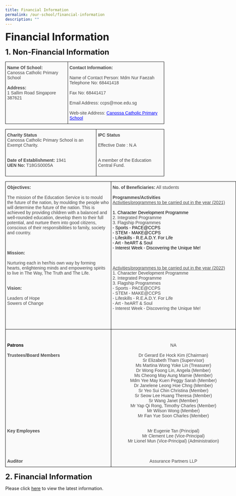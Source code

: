 ```yaml
---
title: Financial Information
permalink: /our-school/financial-information
description: ""
---
```

**<font size=6>Financial Information</font>**

**<font size=5>1. Non-Financial Information</font>**

<table style="border-collapse:collapse;border-spacing:0" class="tg"><thead><tr><td style="background-color:#FAFAFA;border-color:black;border-style:solid;border-width:1px;color:#454545;font-family:Arial, sans-serif;font-size:14px;overflow:hidden;padding:10px 5px;text-align:left;vertical-align:top;word-break:normal"><span style="font-weight:bold">Name Of School:</span><br><span style="color:#454545">Canossa Catholic Primary School</span><br><br><span style="font-weight:bold">Address:</span><br><span style="color:#454545">1 Sallim Road Singapore 387621</span></td><td style="background-color:#FAFAFA;border-color:black;border-style:solid;border-width:1px;color:#454545;font-family:Arial, sans-serif;font-size:14px;overflow:hidden;padding:10px 5px;text-align:left;vertical-align:top;word-break:normal"><span style="font-weight:bold">Contact Information: </span><br><br><span style="color:#454545">Name</span> of Contact Person: Mdm Nur Faezah<br><span style="color:#454545">Telephone No: </span>68441418<br><br><span style="color:#454545">Fax No: 68441417</span><br><br><span style="color:#454545">Email Address: ccps@moe.edu.sg</span><br><br><span style="color:#454545">Web-site Address: </span><a href="https://staging.d2nutevx25vdua.amplifyapp.com/" target="_blank" rel="noopener noreferrer"><span style="text-decoration:underline;color:blue">Canossa Catholic Primary School</span></a></td></tr></thead></table>

<table style="border-collapse:collapse;border-spacing:0" class="tg"><thead><tr><td style="background-color:#FAFAFA;border-color:black;border-style:solid;border-width:1px;color:#454545;font-family:Arial, sans-serif;font-size:14px;overflow:hidden;padding:10px 5px;text-align:left;vertical-align:top;word-break:normal"><span style="font-weight:bold">Charity Status</span><br>Canossa Catholic Primary School is an Exempt Charity.<br><br><br><span style="font-weight:bold">Date of Establishment:</span> <span style="color:#454545">1941</span><br><span style="font-weight:bold">UEN No:</span> <span style="color:#454545">T18GS0005A  </span><br></td><td style="background-color:#FAFAFA;border-color:black;border-style:solid;border-width:1px;color:#454545;font-family:Arial, sans-serif;font-size:14px;overflow:hidden;padding:10px 5px;text-align:left;vertical-align:top;word-break:normal"><span style="font-weight:bold">IPC Status </span>                                                                                                                   <br><br>Effective Date : N.A<br><br><br><span style="color:#454545">A member of the Education Central Fund.   </span><br><br></td></tr></thead></table>

<table style="border-collapse:collapse;border-spacing:0;table-layout: fixed; width: 732px" class="tg"><colgroup><col style="width: 335px"><col style="width: 397px"></colgroup><thead><tr><th style="background-color:#FAFAFA;border-color:#000000;border-style:solid;border-width:1px;color:#454545;font-family:Arial, sans-serif;font-size:14px;font-weight:normal;overflow:hidden;padding:10px 5px;text-align:left;vertical-align:top;word-break:normal"><span style="font-weight:bold">Objectives:</span><br><br>The mission of the Education Service is to mould the future of the nation, by moulding the people who will determine the future of the nation. This is achieved by providing children with a balanced and well-rounded education, develop them to their full potential, and nurture them into good citizens, conscious of their responsibilities to family, society and country.<br><br><br><br><span style="font-weight:bold">Mission:</span><br><br>Nurturing each in her/his own way by forming hearts, enlightening minds and empowering spirits to live in The Way, The Truth and The Life.<br><br><br><span style="font-weight:bold">Vision:</span><br><br><span style="color:#454545">Leaders of Hope</span><br><span style="color:#454545">Sowers of Change</span><br><br><br><br><br></th><th style="background-color:#FAFAFA;border-color:#000000;border-style:solid;border-width:1px;color:#454545;font-family:Arial, sans-serif;font-size:14px;font-weight:normal;overflow:hidden;padding:10px 5px;text-align:left;vertical-align:top;word-break:normal"><span style="font-weight:bold">No. of Beneficiaries:</span> All students<br><br><span style="font-weight:bold">Programmes/Activities</span><br><span style="text-decoration:underline">Activities/programmes to be carried out in the year (2021)</span><br><br><span style="color:#000">1. Character Development Programme</span><br>2. Integrated Programme<br>3. Flagship Programmes <br><span style="color:#000">- Sports - PACE@CCPS    </span><br><span style="color:#000">- STEM - MAKE@CCPS</span><br><span style="color:#000">- Lifeskills - R.E.A.D.Y. For Life</span><br><span style="color:#000">- Art - heART &amp; Soul</span><br><span style="color:#000">- Interest Week - Discovering the Unique Me!</span><br><br><br><br><span style="text-decoration:underline">Activities/programmes to be carried out in the year (2022)</span><br>1. Character Development Programme<br>2. Integrated Programme<br>3. Flagship Programmes <br>- Sports - PACE@CCPS    <br>- STEM - MAKE@CCPS<br>- Lifeskills - R.E.A.D.Y. For Life<br>- Art - heART &amp; Soul<br>- Interest Week - Discovering the Unique Me!<br><br></th></tr></thead><tbody><tr><td style="background-color:#FAFAFA;border-color:#000000;border-style:solid;border-width:1px;color:#454545;font-family:Arial, sans-serif;font-size:14px;overflow:hidden;padding:10px 5px;text-align:left;vertical-align:top;word-break:normal"><br><br><span style="font-weight:bold;color:black">Patrons                                  </span><br><br><span style="font-weight:bold">Trustees/Board Members        </span><br><br><br><br>   <br><br><br><br><br><br><br><br><br><br><br><span style="font-weight:bold">Key Employees                          </span><br>   <br><br><br><br><br><span style="font-weight:bold">Auditor                                          </span><br></td><td style="background-color:#FAFAFA;border-color:#000000;border-style:solid;border-width:1px;color:#454545;font-family:Arial, sans-serif;font-size:14px;overflow:hidden;padding:10px 5px;text-align:center;vertical-align:top;word-break:normal"><br><br>NA<br><br>Dr Gerard Ee Hock Kim (Chairman)<br>Sr Elizabeth Tham (Supervisor)<br>Ms Martina Wong Yoke Lin (Treasurer)<br>Dr Wong Foong Lin, Angela (Member)<br>Ms Cheong May Aung Mamie (Member)<br>Mdm Yee May Kuen Peggy Sarah (Member)<br>Dr Janelene Leong Hoe Chng (Member)<br>Sr Yeo Sui Chin Christina (Member)<br>Sr Seow Lee Huang Theresa (Member)<br>Sr Wang Janet (Member)<br>Mr Yap Qi Rong, Timothy Charles (Member)<br>Mr Wilson Wong (Member)<br>Mr Fan Yue Soon Charles (Member)<br><br><br>Mr Eugenie Tan (Principal)<br>Mr Clement Lee (Vice-Principal)<br>Mr Lionel Mun (Vice-Principal) (Administration)<br><br><br><br>Assurance Partners LLP<br></td></tr></tbody></table>



**<font size=5>2. Financial Information</font>**

Please click [here](https://www.moe.gov.sg/about-us/organisation-structure/fpd/financial-summary) to view the latest information.